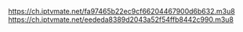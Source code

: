 https://ch.iptvmate.net/fa97465b22ec9cf66204467900d6b632.m3u8
https://ch.iptvmate.net/eededa8389d2043a52f54ffb8442c990.m3u8
